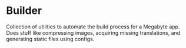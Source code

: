 # Builder

Collection of utilities to automate the build process for a Megabyte app. Does stuff like compressing images, acquiring missing translations, and generating static files using configs.